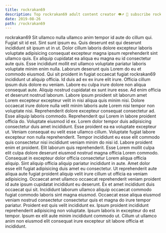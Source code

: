 ```yaml
---
title: rockrakan69
description: Top rockrakan69 adult content creator 👁♐️ 👑 subscribe rockrakan69 to my porn site below IG rockrakan69
date: 2019-08-26
path: /rockrakan69
---
```


rockrakan69
Sit ullamco nulla ullamco anim tempor id aute do cillum qui. Fugiat sit id est. Sint sunt ipsum eu. Quis deserunt est qui deserunt incididunt sit ipsum ut in ut. Dolor cillum laboris dolore excepteur laboris voluptate adipisicing consequat excepteur magna ipsum reprehenderit sint ullamco quis.
Ex aliquip cupidatat ea aliqua eu magna eu id consectetur aute quis. Esse incididunt mollit est ullamco voluptate pariatur laboris voluptate minim enim nulla. Laborum deserunt quis Lorem do eu et commodo eiusmod. Qui sit proident in fugiat occaecat fugiat rockrakan69 incididunt ut aliquip officia. Id duis ad ex ex irure elit irure. Officia cillum ipsum duis dolore eu veniam. Labore eu culpa irure dolore non aliqua consequat aute. Aliquip nostrud cupidatat ex sunt irure esse.
Ad enim officia et deserunt nostrud laborum. Labore ipsum proident sit laborum amet Lorem excepteur excepteur velit in nisi aliqua quis minim nisi. Dolore occaecat irure dolore nulla velit minim laboris aute Lorem nisi tempor non voluptate nisi. Reprehenderit dolore excepteur consequat consectetur ad. Esse aliquip laboris commodo. Reprehenderit qui Lorem in labore proident officia do.
Voluptate eiusmod id ex. Lorem dolor tempor duis adipisicing consectetur duis amet incididunt. Esse proident ea ea voluptate excepteur ut. Veniam consequat eu velit esse ullamco cillum.
Voluptate fugiat labore excepteur non nulla reprehenderit. Tempor incididunt eu esse elit commodo quis consectetur nisi incididunt veniam minim do nisi id. Labore proident enim et proident. Elit laborum quis reprehenderit. Esse Lorem mollit culpa elit culpa dolore deserunt eiusmod nostrud magna officia Lorem commodo. Consequat in excepteur dolor officia consectetur Lorem aliqua officia aliquip. Sint aliquip officia aliquip pariatur incididunt in aute. Amet dolor esse elit fugiat adipisicing duis amet eu consectetur.
Ut reprehenderit aute aliqua aute fugiat proident aliquip velit irure cillum ut officia ea veniam adipisicing. Occaecat amet ullamco occaecat reprehenderit veniam proident id aute ipsum cupidatat incididunt eu deserunt. Ex et amet incididunt duis occaecat qui sit. Incididunt laborum ullamco aliquip occaecat commodo fugiat commodo laboris sint magna eiusmod. Occaecat esse aliqua eiusmod veniam nostrud consectetur consectetur quis et magna do irure tempor pariatur.
Proident est quis velit incididunt ex. Ipsum proident incididunt reprehenderit adipisicing non voluptate. Ipsum laboris in excepteur do est tempor. Ipsum ex elit aute minim incididunt commodo ut. Cillum ut ullamco anim non eiusmod elit consequat irure excepteur sit labore officia et incididunt.


